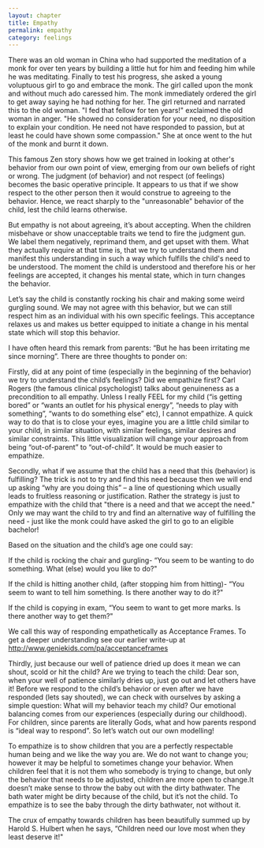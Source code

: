 ```yaml
---
layout: chapter
title: Empathy
permalink: empathy
category: feelings
---
```


There was an old woman in China who had supported the meditation of a monk for over ten years by building a little hut for him and feeding him while he was meditating. Finally to test his progress, she asked a young voluptuous girl to go and embrace the monk. The girl called upon the monk and without much ado caressed him. The monk immediately ordered the girl to get away saying he had nothing for her. The girl returned and narrated this to the old woman. "I fed that fellow for ten years!" exclaimed the old woman in anger. "He showed no consideration for your need, no disposition to explain your condition. He need not have responded to passion, but at least he could have shown some compassion." She at once went to the hut of the monk and burnt it down.

This famous Zen story shows how we get trained in looking at other's behavior from our own point of view, emerging from our own beliefs of right or wrong. The judgment (of behavior) and not respect (of feelings) becomes the basic operative principle. It appears to us that if we show respect to the other person then it would construe to agreeing to the behavior. Hence, we react sharply to the "unreasonable" behavior of the child, lest the child learns otherwise.

But empathy is not about agreeing, it’s about accepting. When the children misbehave or show unacceptable traits we tend to fire the judgment gun. We label them negatively, reprimand them, and get upset with them. What they actually require at that time is, that we try to understand them and manifest this understanding in such a way which fulfills the child's need to be understood. The moment the child is understood and therefore his or her feelings are accepted, it changes his mental state, which in turn changes the behavior.

Let’s say the child is constantly rocking his chair and making some weird gurgling sound. We may not agree with this behavior, but we can still respect him as an individual with his own specific feelings. This acceptance relaxes us and makes us better equipped to initiate a change in his mental state which will stop this behavior.

I have often heard this remark from parents: “But he has been irritating me since morning”. There are three thoughts to ponder on:

Firstly, did at any point of time (especially in the beginning of the behavior) we try to understand the child’s feelings? Did we empathize first? Carl Rogers (the famous clinical psychologist) talks about genuineness as a precondition to all empathy. Unless I really FEEL for my child (“is getting bored” or “wants an outlet for his physical energy”, “needs to play with something”, “wants to do something else” etc), I cannot empathize. A quick way to do that is to close your eyes, imagine you are a little child similar to your child, in similar situation, with similar feelings, similar desires and similar constraints. This little visualization will change your approach from being “out-of-parent” to “out-of-child”. It would be much easier to empathize.

Secondly, what if we assume that the child has a need that this (behavior) is fulfilling? The trick is not to try and find this need because then we will end up asking “why are you doing this” – a line of questioning which usually leads to fruitless reasoning or justification. Rather the strategy is just to empathize with the child that "there is a need and that we accept the need." Only we may want the child to try and find an alternative way of fulfilling the need - just like the monk could have asked the girl to go to an eligible bachelor!

Based on the situation and the child’s age one could say:

If the child is rocking the chair and gurgling- “You seem to be wanting to do something. What (else) would you like to do?"

If the child is hitting another child, (after stopping him from hitting)- “You seem to want to tell him something. Is there another way to do it?"

If the child is copying in exam, “You seem to want to get more marks. Is there another way to get them?"

We call this way of responding empathetically as Acceptance Frames. To get a deeper understanding see our earlier write-up at http://www.geniekids.com/pa/acceptanceframes

Thirdly, just because our well of patience dried up does it mean we can shout, scold or hit the child? Are we trying to teach the child: Dear son, when your well of patience similarly dries up, just go out and let others have it! Before we respond to the child’s behavior or even after we have responded (lets say shouted), we can check with ourselves by asking a simple question: What will my behavior teach my child? Our emotional balancing comes from our experiences (especially during our childhood). For children, since parents are literally Gods, what and how parents respond is “ideal way to respond”. So let’s watch out our own modelling!

To empathize is to show children that you are a perfectly respectable human being and we like the way you are. We do not want to change you; however it may be helpful to sometimes change your behavior. When children feel that it is not them who somebody is trying to change, but only the behavior that needs to be adjusted, children are more open to change.It doesn’t make sense to throw the baby out with the dirty bathwater. The bath water might be dirty because of the child, but it’s not the child. To empathize is to see the baby through the dirty bathwater, not without it.

The crux of empathy towards children has been beautifully summed up by Harold S. Hulbert when he says, “Children need our love most when they least deserve it!"
